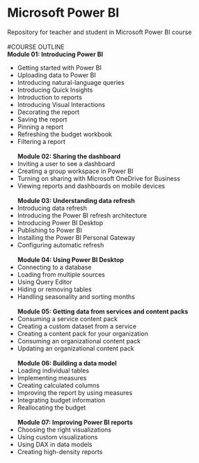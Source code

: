 # Microsoft Power BI 
Repository
for teacher and student
in Microsoft Power BI course
<BR><BR>
#COURSE OUTLINE<BR>
<B>Module 01: Introducing Power BI</B><BR>
- Getting started with Power BI
- Uploading data to Power BI
- Introducing natural-language queries
- Introducing Quick Insights
- Introduction to reports
- Introducing Visual Interactions
- Decorating the report
- Saving the report
- Pinning a report
- Refreshing the budget workbook
- Filtering a report<BR><BR>
<B>Module 02: Sharing the dashboard</B><BR>
- Inviting a user to see a dashboard
- Creating a group workspace in Power BI
- Turning on sharing with Microsoft OneDrive for Business
- Viewing reports and dashboards on mobile devices<BR><BR>
<B>Module 03: Understanding data refresh</B><BR>
- Introducing data refresh
- Introducing the Power BI refresh architecture
- Introducing Power BI Desktop
- Publishing to Power BI
- Installing the Power BI Personal Gateway
- Configuring automatic refresh<BR><BR>
<B>Module 04: Using Power BI Desktop</B><BR>
- Connecting to a database
- Loading from multiple sources
- Using Query Editor
- Hiding or removing tables
- Handling seasonality and sorting months<BR><BR>
<B>Module 05: Getting data from services and content packs</B><BR>
- Consuming a service content pack
- Creating a custom dataset from a service
- Creating a content pack for your organization
- Consuming an organizational content pack
- Updating an organizational content pack<BR><BR>
<B>Module 06: Building a data model</B><BR>
- Loading individual tables
- Implementing measures
- Creating calculated columns
- Improving the report by using measures
- Integrating budget information
- Reallocating the budget<BR><BR>
<B>Module 07: Improving Power BI reports</B><BR>
- Choosing the right visualizations
- Using custom visualizations
- Using DAX in data models
- Creating high-density reports
